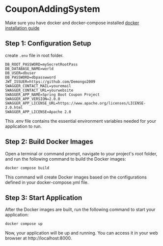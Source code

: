 # CouponAddingSystem


Make sure you have docker and docker-compose installed [docker installation guide](https://docs.docker.com/compose/install/)
## Step 1: Configuration Setup
create ```.env``` file in root folder.
```
DB_ROOT_PASSWORD=mySecretRootPass
DB_DATABASE_NAME=world
DB_USER=dbuser
DB_PASSWORD=dbpasswword
JWT_ISSUER=https://github.com/Demongo2009
SWAGGER_CONTACT_MAIL=youremail
SWAGGER_CONTACT_URL=yourwebsite
SWAGGER_APP_NAME=Spring Boot Coupon Project
SWAGGER_APP_VERSION=2.0.0
SWAGGER_APP_LICENSE_URL=https://www.apache.org/licenses/LICENSE-2.0.html
SWAGGER_APP_LICENSE=Apache 2.0
```
This .env file contains the essential environment variables needed for your application to run.

## Step 2: Build Docker Images
Open a terminal or command prompt, navigate to your project's root folder, and run the following command to build the Docker images:
```
docker compose build
```
This command will create Docker images based on the configurations defined in your docker-compose.yml file.
## Step 3: Start Application
After the Docker images are built, run the following command to start your application:
```
docker compose up
```
Now, your application will be up and running. You can access it in your web browser at http://localhost:8000.

